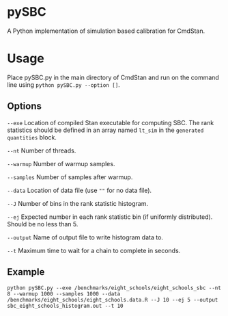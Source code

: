 # pySBC
A Python implementation of simulation based calibration for CmdStan.

# Usage
Place pySBC.py in the main directory of CmdStan and run on the command line using `python pySBC.py --option []`.

## Options
`--exe` Location of compiled Stan executable for computing SBC. The rank statistics should be defined in an array named `lt_sim` in the `generated quantities` block.

`--nt` Number of threads.

`--warmup` Number of warmup samples.

`--samples` Number of samples after warmup.

`--data` Location of data file (use `""` for no data file).

`--J` Number of bins in the rank statistic histogram.

`--ej` Expected number in each rank statistic bin (if uniformly distributed). Should be no less than 5.

`--output` Name of output file to write histogram data to.

`--t` Maximum time to wait for a chain to complete in seconds.

## Example
`python pySBC.py --exe /benchmarks/eight_schools/eight_schools_sbc --nt 8 --warmup 1000 --samples 1000 --data /benchmarks/eight_schools/eight_schools.data.R --J 10 --ej 5 --output sbc_eight_schools_histogram.out --t 10`
